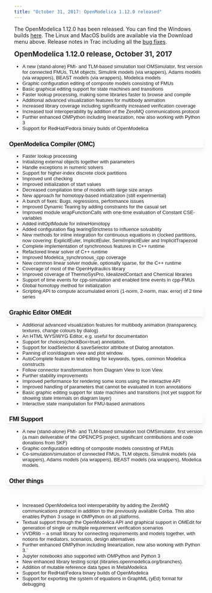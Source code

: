 ```yaml
---
title: "October 31, 2017: OpenModelica 1.12.0 released"
---
```

The OpenModelica 1.12.0 has been released. You can find the Windows builds&nbsp;<a href="download/download-windows" target="_blank">here</a>. The Linux and MacOS builds are available via the Download menu above. Release notes in Trac including all the [bug fixes][32].

<strong style="color: #222222; line-height: 1.2;"><span style="font-size: 14pt;">OpenModelica 1.12.0 release, October 31, 2017</span></strong>

<ul style="font-family: Verdana, Arial, 'Bitstream Vera Sans', Helvetica, sans-serif; font-size: 13px;">
  <li>
    A new (stand-alone) FMI- and TLM-based simulation tool OMSimulator, first version for connected FMUs, TLM objects, Simulink models (via wrappers), Adams models (via wrappers), BEAST models (via wrappers), Modelica models
  </li>
  <li>
    Graphic configuration editing of composite models consisting of FMUs
  </li>
  <li>
    Basic graphical editing support for state machines and transitions
  </li>
  <li>
    Faster lookup processing, making some libraries faster to browse and compile
  </li>
  <li>
    Additional advanced visualization features for multibody animation
  </li>
  <li>
    Increased library coverage including significantly increased verification coverage
  </li>
  <li>
    Increased tool interoperability by addition of the ZeroMQ communications protocol
  </li>
  <li>
    Further enhanced OMPython including linearization, now also working with Python 3
  </li>
  <li>
    Support for RedHat/Fedora binary builds of OpenModelica
  </li>
</ul>

<h2 id="OpenModelicaCompilerOMC" style="font-family: Arial, Verdana, 'Bitstream Vera Sans', Helvetica, sans-serif; font-weight: bold; letter-spacing: -0.018em; break-after: avoid; font-size: 16px; margin-left: -18px; border-bottom: 1px solid #dddddd; box-shadow: #f2f2f2 0.1em 0.4em 0.7em 0px; padding: 0.2em 0.3em 0.1em; color: #000000;">
  OpenModelica Compiler (OMC)<a class="anchor" href="https://trac.openmodelica.org/OpenModelica/wiki/ReleaseNotes/1.12.0#OpenModelicaCompilerOMC" title="Link to this section" style="color: #d7d7d7; border: none; font-size: 0.8em; vertical-align: text-top; visibility: hidden;"></a>
</h2>

<ul style="font-family: Verdana, Arial, 'Bitstream Vera Sans', Helvetica, sans-serif; font-size: 13px;">
  <li>
    Faster lookup processing
  </li>
  <li>
    Initializing external objects together with parameters
  </li>
  <li>
    Handle exceptions in numeric solvers
  </li>
  <li>
    Support for higher-index discrete clock partitions
  </li>
  <li>
    Improved unit checking
  </li>
  <li>
    Improved initialization of start values
  </li>
  <li>
    Decreased compilation time of models with large size arrays
  </li>
  <li>
    New approach for homotopy-based initialization (still experimental)
  </li>
  <li>
    A bunch of fixes: Bugs, regressions, performance issues
  </li>
  <li>
    Improved Dynamic Tearing by adding constraints for the casual set
  </li>
  <li>
    Improved module wrapFunctionCalls with one-time evaluation of Constant CSE-variables
  </li>
  <li>
    Added initOptModule for inlineHomotopy
  </li>
  <li>
    Added configuration flag tearingStrictness to influence solvability
  </li>
  <li>
    New methods for inline integration for continuous equations in clocked partitions, now covering: ExplicitEuler, ImplicitEuler, SemiImplicitEuler and ImplicitTrapezoid
  </li>
  <li>
    Complete implementation of synchronous features in C++ runtime
  </li>
  <li>
    Refactored linear solver of C++ runtime
  </li>
  <li>
    Improved Modelica_synchronous_cpp coverage
  </li>
  <li>
    New common linear solver module, optionally sparse, for the C++ runtime
  </li>
  <li>
    Coverage of most of the OpenHydraulics library
  </li>
  <li>
    Improved coverage of ThermoSysPro, IdealizedContact and Chemical libraries
  </li>
  <li>
    Support of time events for cpp-simulation and enabled time events in cpp-FMUs
  </li>
  <li>
    Global homotopy method for initialization
  </li>
  <li>
    Scripting API to compute accumulated errors (1-norm, 2-norm, max. error) of 2 time series
  </li>
</ul>

<h2 id="GraphicEditorOMEdit" style="font-family: Arial, Verdana, 'Bitstream Vera Sans', Helvetica, sans-serif; font-weight: bold; letter-spacing: -0.018em; break-after: avoid; font-size: 16px; margin-left: -18px; border-bottom: 1px solid #dddddd; box-shadow: #f2f2f2 0.1em 0.4em 0.7em 0px; padding: 0.2em 0.3em 0.1em; color: #000000;">
  Graphic Editor OMEdit<a class="anchor" href="https://trac.openmodelica.org/OpenModelica/wiki/ReleaseNotes/1.12.0#GraphicEditorOMEdit" title="Link to this section" style="color: #d7d7d7; border: none; font-size: 0.8em; vertical-align: text-top; visibility: hidden;"></a>
</h2>

<ul style="font-family: Verdana, Arial, 'Bitstream Vera Sans', Helvetica, sans-serif; font-size: 13px;">
  <li>
    Additional advanced visualization features for multibody animation (transparency, textures, change colours by dialog)
  </li>
  <li>
    An HTML WYSIWYG Editor, e.g. useful for documentation
  </li>
  <li>
    Support for choices(checkBox=true) annotation.
  </li>
  <li>
    Support for loadSelector & saveSelector attribute of Dialog annotation.
  </li>
  <li>
    Panning of icon/diagram view and plot window.
  </li>
  <li>
    AutoComplete feature in text editing for keywords, types, common Modelica constructs
  </li>
  <li>
    Follow connector transformation from Diagram View to Icon View.
  </li>
  <li>
    Further stability improvements
  </li>
  <li>
    Improved performance for rendering some icons using the interactive API
  </li>
  <li>
    Improved handling of parameters that cannot be evaluated in Icon annotations
  </li>
  <li>
    Basic graphic editing support for state machines and transitions (not yet support for showing state internals on diagram layer)
  </li>
  <li>
    Interactive state manipulation for FMU-based animations
  </li>
</ul>

<h2 id="FMISupport" style="font-family: Arial, Verdana, 'Bitstream Vera Sans', Helvetica, sans-serif; font-weight: bold; letter-spacing: -0.018em; break-after: avoid; font-size: 16px; margin-left: -18px; border-bottom: 1px solid #dddddd; box-shadow: #f2f2f2 0.1em 0.4em 0.7em 0px; padding: 0.2em 0.3em 0.1em; color: #000000;">
  FMI Support<a class="anchor" href="https://trac.openmodelica.org/OpenModelica/wiki/ReleaseNotes/1.12.0#FMISupport" title="Link to this section" style="color: #d7d7d7; border: none; font-size: 0.8em; vertical-align: text-top; visibility: hidden;"></a>
</h2>

<ul style="font-family: Verdana, Arial, 'Bitstream Vera Sans', Helvetica, sans-serif; font-size: 13px;">
  <li>
    A new (stand-alone) FMI- and TLM-based simulation tool OMSimulator, first version (a main deliverable of the OPENCPS project, significant contributions and code donations from SKF)
  </li>
  <li>
    Graphic configuration editing of composite models consisting of FMUs
  </li>
  <li>
    Co-simulation/simulation of connected FMUs, TLM objects, Simulink models (via wrappers), Adams models (via wrappers), BEAST models (via wrappers), Modelica models.
  </li>
</ul>

<h2 id="Otherthings" style="font-family: Arial, Verdana, 'Bitstream Vera Sans', Helvetica, sans-serif; font-weight: bold; letter-spacing: -0.018em; break-after: avoid; font-size: 16px; margin-left: -18px; border-bottom: 1px solid #dddddd; box-shadow: #f2f2f2 0.1em 0.4em 0.7em 0px; padding: 0.2em 0.3em 0.1em; color: #000000;">
  Other things<a class="anchor" href="https://trac.openmodelica.org/OpenModelica/wiki/ReleaseNotes/1.12.0#Otherthings" title="Link to this section" style="color: #d7d7d7; border: none; font-size: 0.8em; vertical-align: text-top; visibility: hidden;"></a>
</h2>

&nbsp;

<ul style="font-family: Verdana, Arial, 'Bitstream Vera Sans', Helvetica, sans-serif; font-size: 13px;">
  <li>
    Increased OpenModelica tool interoperability by adding the ZeroMQ communications protocol in addition to the previously available Corba. This also enables Python 3 usage in OMPython on all platforms.
  </li>
  <li>
    Textual support through the OpenModelica API and graphical support in OMEdit for generation of single or multiple requirement verification scenarios
  </li>
  <li>
    VVDRlib – a small library for connecting requirements and models together, with notions for mediators, scenarios, design alternatives
  </li>
  <li>
    Further enhanced OMPython including linearization, now also working with Python 3.¨
  </li>
  <li>
    Jupyter notebooks also supported with OMPython and Python 3
  </li>
  <li>
    New enhanced library testing script (libraries.openmodelica.org/branches).
  </li>
  <li>
    Addition of mutable reference data types in MetaModelica
  </li>
  <li>
    Support for RedHat/Fedora binary builds of OpenModelica
  </li>
  <li>
    Support for exporting the system of equations in GraphML (yEd) format for debugging
  </li>
</ul>

<div id="_mcePaste" class="mcePaste" data-mce-bogus="1" style="position: absolute; left: 0px; top: -25px; width: 1px; height: 1px; overflow: hidden;">
  <p class="BulletItem" style="margin-left: .5in; text-indent: -.25in; line-height: 13.0pt; mso-line-height-rule: exactly; mso-list: l0 level1 lfo2; tab-stops: list .5in;">
    <span lang="EN-US" style="font-size: 10.0pt; mso-bidi-font-size: 12.0pt; font-family: Symbol; mso-fareast-font-family: Symbol; mso-bidi-font-family: Symbol;"><span style="font-variant-numeric: normal; font-stretch: normal; font-size: 7pt; line-height: normal; font-family: 'Times New Roman';">&nbsp;&nbsp;</span></span><!--[endif]-->
    
    <span lang="EN-US">Support for higher-index discrete clock partitions<o:p></o:p></span>
  </p>
  
  <p class="BulletItem" style="margin-left: .5in; text-indent: -.25in; line-height: 13.0pt; mso-line-height-rule: exactly; mso-list: l0 level1 lfo2; tab-stops: list .5in;">
    <!--[if !supportLists]-->
    
    <span lang="EN-US" style="font-size: 10.0pt; mso-bidi-font-size: 12.0pt; font-family: Symbol; mso-fareast-font-family: Symbol; mso-bidi-font-family: Symbol;">·<span style="font-variant-numeric: normal; font-stretch: normal; font-size: 7pt; line-height: normal; font-family: 'Times New Roman';">&nbsp;&nbsp;&nbsp;&nbsp;&nbsp;&nbsp;&nbsp; </span></span><!--[endif]-->
    
    <span lang="EN-US">Improved unit checking<o:p></o:p></span>
  </p>
  
  <p class="BulletItem" style="margin-left: .5in; text-indent: -.25in; line-height: 13.0pt; mso-line-height-rule: exactly; mso-list: l0 level1 lfo2; tab-stops: list .5in;">
    <!--[if !supportLists]-->
    
    <span lang="EN-US" style="font-size: 10.0pt; mso-bidi-font-size: 12.0pt; font-family: Symbol; mso-fareast-font-family: Symbol; mso-bidi-font-family: Symbol;">·<span style="font-variant-numeric: normal; font-stretch: normal; font-size: 7pt; line-height: normal; font-family: 'Times New Roman';">&nbsp;&nbsp;&nbsp;&nbsp;&nbsp;&nbsp;&nbsp; </span></span><!--[endif]-->
    
    <span lang="EN-US">Improved initialization of start values<o:p></o:p></span>
  </p>
  
  <p class="BulletItem" style="margin-left: .5in; text-indent: -.25in; line-height: 13.0pt; mso-line-height-rule: exactly; mso-list: l0 level1 lfo2; tab-stops: list .5in;">
    <!--[if !supportLists]-->
    
    <span lang="EN-US" style="font-size: 10.0pt; mso-bidi-font-size: 12.0pt; font-family: Symbol; mso-fareast-font-family: Symbol; mso-bidi-font-family: Symbol;">·<span style="font-variant-numeric: normal; font-stretch: normal; font-size: 7pt; line-height: normal; font-family: 'Times New Roman';">&nbsp;&nbsp;&nbsp;&nbsp;&nbsp;&nbsp;&nbsp; </span></span><!--[endif]-->
    
    <span lang="EN-US">New approach for homotopy-based&nbsp; initialization (still experimental)<o:p></o:p></span>
  </p>
  
  <p class="BulletItem" style="margin-left: .5in; text-indent: -.25in; line-height: 13.0pt; mso-line-height-rule: exactly; mso-list: l0 level1 lfo2; tab-stops: list .5in;">
    <!--[if !supportLists]-->
    
    <span lang="EN-US" style="font-size: 10.0pt; mso-bidi-font-size: 12.0pt; font-family: Symbol; mso-fareast-font-family: Symbol; mso-bidi-font-family: Symbol;">·<span style="font-variant-numeric: normal; font-stretch: normal; font-size: 7pt; line-height: normal; font-family: 'Times New Roman';">&nbsp;&nbsp;&nbsp;&nbsp;&nbsp;&nbsp;&nbsp; </span></span><!--[endif]-->
    
    <span lang="EN-US">A bunch of fixes: Bugs, regressions, performance issues<o:p></o:p></span>
  </p>
  
  <p class="BulletItem" style="margin-left: .5in; text-indent: -.25in; line-height: 13.0pt; mso-line-height-rule: exactly; mso-list: l0 level1 lfo2; tab-stops: list .5in;">
    <!--[if !supportLists]-->
    
    <span lang="EN-US" style="font-size: 10.0pt; mso-bidi-font-size: 12.0pt; font-family: Symbol; mso-fareast-font-family: Symbol; mso-bidi-font-family: Symbol;">·<span style="font-variant-numeric: normal; font-stretch: normal; font-size: 7pt; line-height: normal; font-family: 'Times New Roman';">&nbsp;&nbsp;&nbsp;&nbsp;&nbsp;&nbsp;&nbsp; </span></span><!--[endif]-->
    
    <span lang="EN-US">Improved Dynamic Tearing by adding constraints for the casual set<o:p></o:p></span>
  </p>
  
  <p class="BulletItem" style="margin-left: .5in; text-indent: -.25in; line-height: 13.0pt; mso-line-height-rule: exactly; mso-list: l0 level1 lfo2; tab-stops: list .5in;">
    <!--[if !supportLists]-->
    
    <span lang="EN-US" style="font-size: 10.0pt; mso-bidi-font-size: 12.0pt; font-family: Symbol; mso-fareast-font-family: Symbol; mso-bidi-font-family: Symbol;">·<span style="font-variant-numeric: normal; font-stretch: normal; font-size: 7pt; line-height: normal; font-family: 'Times New Roman';">&nbsp;&nbsp;&nbsp;&nbsp;&nbsp;&nbsp;&nbsp; </span></span><!--[endif]-->
    
    <span lang="EN-US">Improved module wrapFunctionCalls with one-time evaluation of Constant CSE-variables<o:p></o:p></span>
  </p>
  
  <p class="BulletItem" style="margin-left: .5in; text-indent: -.25in; line-height: 13.0pt; mso-line-height-rule: exactly; mso-list: l0 level1 lfo2; tab-stops: list .5in;">
    <!--[if !supportLists]-->
    
    <span lang="EN-US" style="font-size: 10.0pt; mso-bidi-font-size: 12.0pt; font-family: Symbol; mso-fareast-font-family: Symbol; mso-bidi-font-family: Symbol;">·<span style="font-variant-numeric: normal; font-stretch: normal; font-size: 7pt; line-height: normal; font-family: 'Times New Roman';">&nbsp;&nbsp;&nbsp;&nbsp;&nbsp;&nbsp;&nbsp; </span></span><!--[endif]-->
    
    <span lang="EN-US">Added initOptModule for inlineHomotopy<o:p></o:p></span>
  </p>
  
  <p class="BulletItem" style="margin-left: .5in; text-indent: -.25in; line-height: 13.0pt; mso-line-height-rule: exactly; mso-list: l0 level1 lfo2; tab-stops: list .5in;">
    <!--[if !supportLists]-->
    
    <span lang="EN-US" style="font-size: 10.0pt; mso-bidi-font-size: 12.0pt; font-family: Symbol; mso-fareast-font-family: Symbol; mso-bidi-font-family: Symbol;">·<span style="font-variant-numeric: normal; font-stretch: normal; font-size: 7pt; line-height: normal; font-family: 'Times New Roman';">&nbsp;&nbsp;&nbsp;&nbsp;&nbsp;&nbsp;&nbsp; </span></span><!--[endif]-->
    
    <span lang="EN-US">Added configuration flag tearingStrictness to influence solvability<o:p></o:p></span>
  </p>
  
  <p class="BulletItem" style="margin-left: .5in; text-indent: -.25in; line-height: 13.0pt; mso-line-height-rule: exactly; mso-list: l0 level1 lfo2; tab-stops: list .5in;">
    <!--[if !supportLists]-->
    
    <span lang="EN-US" style="font-size: 10.0pt; mso-bidi-font-size: 12.0pt; font-family: Symbol; mso-fareast-font-family: Symbol; mso-bidi-font-family: Symbol;">·<span style="font-variant-numeric: normal; font-stretch: normal; font-size: 7pt; line-height: normal; font-family: 'Times New Roman';">&nbsp;&nbsp;&nbsp;&nbsp;&nbsp;&nbsp;&nbsp; </span></span><!--[endif]-->
    
    <span lang="EN-US">New methods for inline integration for continuous equations in clocked partitions, now covering: ExplicitEuler, ImplicitEuler, SemiImplicitEuler and ImplicitTrapezoid<o:p></o:p></span>
  </p>
  
  <p class="BulletItem" style="margin-left: .5in; text-indent: -.25in; line-height: 13.0pt; mso-line-height-rule: exactly; mso-list: l0 level1 lfo2; tab-stops: list .5in;">
    <!--[if !supportLists]-->
    
    <span lang="EN-US" style="font-size: 10.0pt; mso-bidi-font-size: 12.0pt; font-family: Symbol; mso-fareast-font-family: Symbol; mso-bidi-font-family: Symbol;">·<span style="font-variant-numeric: normal; font-stretch: normal; font-size: 7pt; line-height: normal; font-family: 'Times New Roman';">&nbsp;&nbsp;&nbsp;&nbsp;&nbsp;&nbsp;&nbsp; </span></span><!--[endif]-->
    
    <span lang="EN-US">Complete implementation of synchronous features in Cpp runtime<o:p></o:p></span>
  </p>
  
  <p class="BulletItem" style="margin-left: .5in; text-indent: -.25in; line-height: 13.0pt; mso-line-height-rule: exactly; mso-list: l0 level1 lfo2; tab-stops: list .5in;">
    <!--[if !supportLists]-->
    
    <span lang="EN-US" style="font-size: 10.0pt; mso-bidi-font-size: 12.0pt; font-family: Symbol; mso-fareast-font-family: Symbol; mso-bidi-font-family: Symbol;">·<span style="font-variant-numeric: normal; font-stretch: normal; font-size: 7pt; line-height: normal; font-family: 'Times New Roman';">&nbsp;&nbsp;&nbsp;&nbsp;&nbsp;&nbsp;&nbsp; </span></span><!--[endif]-->
    
    <span lang="EN-US">Refactored linear solver of Cpp runtime<o:p></o:p></span>
  </p>
  
  <p class="BulletItem" style="margin-left: .5in; text-indent: -.25in; line-height: 13.0pt; mso-line-height-rule: exactly; mso-list: l0 level1 lfo2; tab-stops: list .5in;">
    <!--[if !supportLists]-->
    
    <span lang="EN-US" style="font-size: 10.0pt; mso-bidi-font-size: 12.0pt; font-family: Symbol; mso-fareast-font-family: Symbol; mso-bidi-font-family: Symbol;">·<span style="font-variant-numeric: normal; font-stretch: normal; font-size: 7pt; line-height: normal; font-family: 'Times New Roman';">&nbsp;&nbsp;&nbsp;&nbsp;&nbsp;&nbsp;&nbsp; </span></span><!--[endif]-->
    
    <span lang="EN-US">Improved Modelica_synchronous_cpp coverage<o:p></o:p></span>
  </p>
  
  <p class="BulletItem" style="margin-left: .5in; text-indent: -.25in; line-height: 13.0pt; mso-line-height-rule: exactly; mso-list: l0 level1 lfo2; tab-stops: list .5in;">
    <!--[if !supportLists]-->
    
    <span lang="EN-US" style="font-size: 10.0pt; mso-bidi-font-size: 12.0pt; font-family: Symbol; mso-fareast-font-family: Symbol; mso-bidi-font-family: Symbol;">·<span style="font-variant-numeric: normal; font-stretch: normal; font-size: 7pt; line-height: normal; font-family: 'Times New Roman';">&nbsp;&nbsp;&nbsp;&nbsp;&nbsp;&nbsp;&nbsp; </span></span><!--[endif]-->
    
    <span lang="EN-US">Coverage of most of the OpenHydraulics library<o:p></o:p></span>
  </p>
  
  <span lang="EN-GB" style="font-size: 11.0pt; mso-bidi-font-size: 12.0pt; font-family: 'Times New Roman',serif; mso-fareast-font-family: 'Times New Roman'; mso-ansi-language: EN-GB; mso-fareast-language: EN-US; mso-bidi-language: AR-SA;">Support of time events for cpp-simulation and enabled time events in cpp-FMUs</span>
</div>

 [32]: https://trac.openmodelica.org/OpenModelica/wiki/ReleaseNotes/1.12.0
